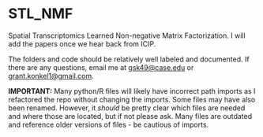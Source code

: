# STL_NMF

Spatial Transcriptomics Learned Non-negative Matrix Factorization.
I will add the papers once we hear back from ICIP.

The folders and code should be relatively well labeled and documented.
If there are any questions, email me at gsk49@case.edu or grant.konkel1@gmail.com.

**IMPORTANT:** Many python/R files will likely have incorrect path imports as I refactored the repo without changing the imports. Some files may have also been renamed. However, it _should_ be pretty clear which files are needed and where those are located, but if not please ask. Many files are outdated and reference older versions of files - be cautious of imports.
